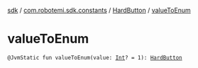 [sdk](../../index.md) / [com.robotemi.sdk.constants](../index.md) / [HardButton](index.md) / [valueToEnum](./value-to-enum.md)

# valueToEnum

`@JvmStatic fun valueToEnum(value: `[`Int`](https://kotlinlang.org/api/latest/jvm/stdlib/kotlin/-int/index.html)`? = 1): `[`HardButton`](index.md)